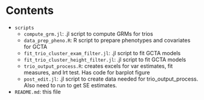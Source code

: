 # Contents

- `scripts`
  - `compute_grm.jl`: .jl script to compute GRMs for trios
  - `data_prep_pheno.R`: R script to prepare phenotypes and covariates for GCTA
  - `fit_trio_cluster_exam_filter.jl`: .jl script to fit GCTA models
  - `fit_trio_cluster_height_filter.jl`: .jl script to fit GCTA models
  - `trio_output_process.R`: creates excels for var estimates, fit measures, and lrt test. Has code for barplot figure
  - `post_edit.jl`: .jl script to create data needed for trio_output_process. Also need to run to get SE estimates.
- `README.md`: this file
